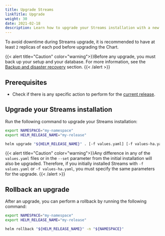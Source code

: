 ```yaml
---
title: Upgrade Streams
linkTitle: Upgrade
weight: 30
date: 2021-02-18
description: Learn how to upgrade your Streams installation with a new minor version or update your configuration.
---
```


To avoid downtime during Streams upgrade, it is recommended to have at least `2` replicas of each pod before upgrading the Chart.

{{< alert title="Caution" color="warning">}}Before any upgrade, you must back up your setup and your database. For more information, see the [Backup and disaster recovery](/docs/install/backup-recovery/) section.
{{< /alert >}}

## Prerequisites

* Check if there is any specific action to perform for the [current release](/docs/relnotes/).

## Upgrade your Streams installation

Run the following command to upgrade your Streams installation:

```sh
export NAMESPACE="my-namespace"
export HELM_RELEASE_NAME="my-release"

helm upgrade "${HELM_RELEASE_NAME}" . [-f values.yaml] [-f values-ha.yaml] [--set key=value[,key=value]] -n "${NAMESPACE}"
```

{{< alert title="Caution" color="warning">}}Any difference in any of the `values.yaml` files or in the `--set` parameter from the initial installation will also be upgraded. Therefore, if you initially installed Streams with `-f values.yaml` or `-f values-ha.yaml`, you must specify the same parameters for the upgrade.
{{< /alert >}}

## Rollback an upgrade

After an upgrade, you can perform a rollback by running the following command:

```sh
export NAMESPACE="my-namespace"
export HELM_RELEASE_NAME="my-release"

helm rollback "${HELM_RELEASE_NAME}" -n "${NAMESPACE}"
```
